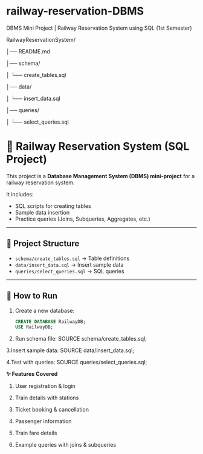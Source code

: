 # railway-reservation-DBMS
DBMS Mini Project | Railway Reservation System using SQL (1st Semester)


RailwayReservationSystem/

│── README.md

│── schema/

│   └── create_tables.sql

│── data/

│   └── insert_data.sql

│── queries/

│   └── select_queries.sql

# 🚆 Railway Reservation System (SQL Project)

This project is a **Database Management System (DBMS) mini-project** for a railway reservation system.

It includes:
- SQL scripts for creating tables
- Sample data insertion
- Practice queries (Joins, Subqueries, Aggregates, etc.)

---

## 📂 Project Structure
- `schema/create_tables.sql` → Table definitions
- `data/insert_data.sql` → Insert sample data
- `queries/select_queries.sql` → SQL queries

---

## 🚀 How to Run
1. Create a new database:
   ```sql
   CREATE DATABASE RailwayDB;
   USE RailwayDB;
   
2. Run schema file:
    SOURCE schema/create_tables.sql;
   
3.Insert sample data:
   SOURCE data/insert_data.sql;

4.Test with queries:
    SOURCE queries/select_queries.sql;

**✨ Features Covered**

1. User registration & login

2. Train details with stations

3. Ticket booking & cancellation

4. Passenger information

5. Train fare details

6. Example queries with joins & subqueries
